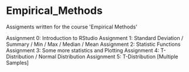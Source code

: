 Empirical_Methods
=================
Assigments written for the course 'Empirical Methods'

Assignment 0: Introduction to RStudio
Assignment 1: Standard Deviation / Summary / Min / Max / Median / Mean
Assignment 2: Statistic Functions
Assignment 3: Some more statistics and Plotting
Assignment 4: T-Distribution / Normal Distribution
Assignment 5: T-Distribution [Multiple Samples]
